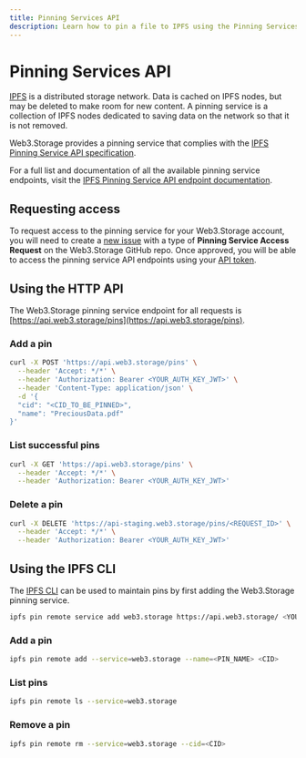 ```yaml
---
title: Pinning Services API
description: Learn how to pin a file to IPFS using the Pinning Services API
---
```


# Pinning Services API

[IPFS](https://ipfs.io/) is a distributed storage network. Data is cached on IPFS nodes, but may be deleted to make room for new content. A pinning service is a collection of IPFS nodes dedicated to saving data on the network so that it is not removed.

Web3.Storage provides a pinning service that complies with the [IPFS Pinning Service API specification](https://ipfs.github.io/pinning-services-api-spec/).

For a full list and documentation of all the available pinning service endpoints, visit the [IPFS Pinning Service API endpoint documentation](https://ipfs.github.io/pinning-services-api-spec/#tag/pins).

## Requesting access

To request access to the pinning service for your Web3.Storage account, you will need to create a [new issue](https://github.com/web3-storage/web3.storage/issues/new/choose) with a type of **Pinning Service Access Request** on the Web3.Storage GitHub repo. Once approved, you will be able to access the pinning service API endpoints using your [API token](/how-tos/generate-api-token).

## Using the HTTP API

The Web3.Storage pinning service endpoint for all requests is [https://api.web3.storage/pins](https://api.web3.storage/pins).

### Add a pin

```bash
curl -X POST 'https://api.web3.storage/pins' \
  --header 'Accept: */*' \
  --header 'Authorization: Bearer <YOUR_AUTH_KEY_JWT>' \
  --header 'Content-Type: application/json' \
  -d '{
  "cid": "<CID_TO_BE_PINNED>",
  "name": "PreciousData.pdf"
}'
```

### List successful pins

```bash
curl -X GET 'https://api.web3.storage/pins' \
  --header 'Accept: */*' \
  --header 'Authorization: Bearer <YOUR_AUTH_KEY_JWT>'
```

### Delete a pin

```bash
curl -X DELETE 'https://api-staging.web3.storage/pins/<REQUEST_ID>' \
  --header 'Accept: */*' \
  --header 'Authorization: Bearer <YOUR_AUTH_KEY_JWT>'
```

## Using the IPFS CLI

The [IPFS CLI](https://docs.ipfs.io/reference/cli/) can be used to maintain pins by first adding the Web3.Storage pinning service.

```bash
ipfs pin remote service add web3.storage https://api.web3.storage/ <YOUR_AUTH_KEY_JWT>
```

### Add a pin

```bash
ipfs pin remote add --service=web3.storage --name=<PIN_NAME> <CID>
```

### List pins

```bash
ipfs pin remote ls --service=web3.storage
```

### Remove a pin

```bash
ipfs pin remote rm --service=web3.storage --cid=<CID>
```
